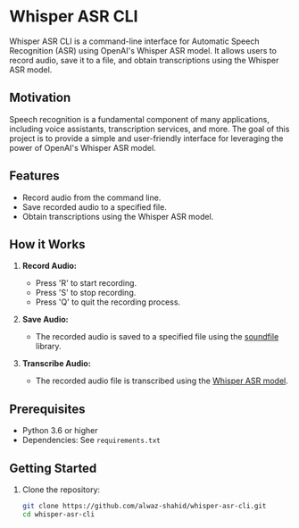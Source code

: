 # Whisper ASR CLI

Whisper ASR CLI is a command-line interface for Automatic Speech Recognition (ASR) using OpenAI's Whisper ASR model. It allows users to record audio, save it to a file, and obtain transcriptions using the Whisper ASR model.

## Motivation

Speech recognition is a fundamental component of many applications, including voice assistants, transcription services, and more. The goal of this project is to provide a simple and user-friendly interface for leveraging the power of OpenAI's Whisper ASR model.

## Features

- Record audio from the command line.
- Save recorded audio to a specified file.
- Obtain transcriptions using the Whisper ASR model.

## How it Works

1. **Record Audio:**
   - Press 'R' to start recording.
   - Press 'S' to stop recording.
   - Press 'Q' to quit the recording process.

2. **Save Audio:**
   - The recorded audio is saved to a specified file using the [soundfile](https://pysoundfile.readthedocs.io/) library.

3. **Transcribe Audio:**
   - The recorded audio file is transcribed using the [Whisper ASR model](https://github.com/openai/whisper-api).

## Prerequisites

- Python 3.6 or higher
- Dependencies: See `requirements.txt`

## Getting Started

1. Clone the repository:

   ```bash
   git clone https://github.com/alwaz-shahid/whisper-asr-cli.git
   cd whisper-asr-cli

